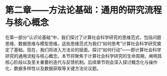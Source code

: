 # 第二章——方法论基础：通用的研究流程与核心概念

在第一部分“认识论基础”中，我们探讨了计算社会科学研究的思维范式，包括问题思维、数据思维与模型思维。这些思维范式为我们“如何思考”计算社会科学研究奠定了基础。现在，我们将进入方法论的层面，探讨“如何行动”——即计算社会科学研究的通用流程与核心概念。本节将聚焦于计算社会科学研究的生命周期，阐明其核心阶段以及至关重要的迭代与反馈机制。后续章节则会深入探讨概念化与操作化、数据多样性以及数据获取等关键方法论议题。
